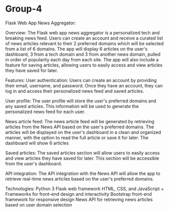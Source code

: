 # Group-4
Flask Web App News Aggregator:

Overview: The Flask web app news aggregator is a personalized tech and breaking news feed. Users can create an account and receive a curated list of news articles relevant to their 2 preferred domains which will be selected from a list of 6 domains. The app will display 6 articles on the user's dashboard, 3 from a tech domain and 3 from another news domain, pulled in order of popularity each day from each site. The app will also include a feature for saving articles, allowing users to easily access and view articles they have saved for later.

Features:
User authentication: Users can create an account by providing their email, username, and password. Once they have an account, they can log in and access their personalized news feed and saved articles.

User profile: The user profile will store the user's preferred domains and any saved articles. This information will be used to generate the personalized news feed for each user.

News article feed: The news article feed will be generated by retrieving articles from the News API based on the user's preferred domains. The articles will be displayed on the user's dashboard in a clean and organized manner, with the option to read the full article or save it for later. The dashboard will show 6 articles

Saved articles: The saved articles section will allow users to easily access and view articles they have saved for later. This section will be accessible from the user's dashboard.

API integration: The API integration with the News API will allow the app to retrieve real-time news articles based on the user's preferred domains.

Technologies:
Python 3
Flask web framework
HTML, CSS, and JavaScript + Frameworks for front-end design and interactivity
Bootstrap front-end framework for responsive design
News API for retrieving news articles based on user domain selection
